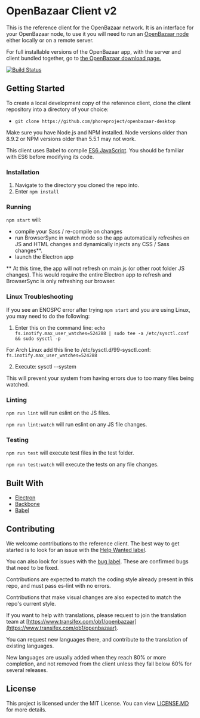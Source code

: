 # OpenBazaar Client v2

This is the reference client for the OpenBazaar network. It is an interface for your OpenBazaar node, to use it you will need to run an [OpenBazaar node](https://github.com/OpenBazaar/openbazaar-go) either locally or on a remote server.

For full installable versions of the OpenBazaar app, with the server and client bundled together, go to [the OpenBazaar download page.](https://www.openbazaar.org/download/)

[![Build Status](https://travis-ci.org/OpenBazaar/openbazaar-desktop.svg?branch=master)](https://travis-ci.org/OpenBazaar/openbazaar-desktop)

## Getting Started

To create a local development copy of the reference client, clone the client repository into a directory of your choice:
- `git clone https://github.com/phoreproject/openbazaar-desktop`

Make sure you have Node.js and NPM installed. Node versions older than 8.9.2 or NPM versions older than 5.5.1 may not work.

This client uses Babel to compile [ES6 JavaScript](https://github.com/lukehoban/es6features). You should be familiar with ES6 before modifying its code.

### Installation

1. Navigate to the directory you cloned the repo into.
2. Enter `npm install`

### Running

`npm start` will:
- compile your Sass / re-compile on changes
- run BrowserSync in watch mode so the app automatically refreshes on JS and HTML changes and dynamically injects any CSS / Sass changes**.
- launch the Electron app

** At this time, the app will not refresh on main.js (or other root folder JS changes). This would require the entire Electron app to refresh and BrowserSync is only refreshing our browser.

### Linux Troubleshooting

If you see an ENOSPC error after trying `npm start` and you are using Linux, you may need to do the following:

1. Enter this on the command line:
`echo fs.inotify.max_user_watches=524288 | sudo tee -a /etc/sysctl.conf && sudo sysctl -p`

For Arch Linux add this line to /etc/sysctl.d/99-sysctl.conf:
`fs.inotify.max_user_watches=524288`

2. Execute: sysctl --system

This will prevent your system from having errors due to too many files being watched.

### Linting

`npm run lint` will run eslint on the JS files.

`npm run lint:watch` will run eslint on any JS file changes.

### Testing

`npm run test` will execute test files in the test folder.

`npm run test:watch` will execute the tests on any file changes.


## Built With

* [Electron](https://electron.atom.io/)
* [Backbone](http://backbonejs.org/)
* [Babel](https://babeljs.io/)

## Contributing

We welcome contributions to the reference client. The best way to get started is to look for an issue with the [Help Wanted label](https://github.com/OpenBazaar/openbazaar-desktop/labels/help%20wanted).

You can also look for issues with the [bug label](https://github.com/OpenBazaar/openbazaar-desktop/labels/bug). These are confirmed bugs that need to be fixed.

Contributions are expected to match the coding style already present in this repo, and must pass es-lint with no errors.

Contributions that make visual changes are also expected to match the repo's current style.

If you want to help with translations, please request to join the translation team at [https://www.transifex.com/ob1/openbazaar](https://www.transifex.com/ob1/openbazaar).

You can request new languages there, and contribute to the translation of existing languages.

New languages are usually added when they reach 80% or more completion, and not removed from the client unless they fall below 60% for several releases.

## License
This project is licensed under the MIT License. You can view [LICENSE.MD](https://github.com/OpenBazaar/openbazaar-desktop/blob/master/LICENSE) for more details.

